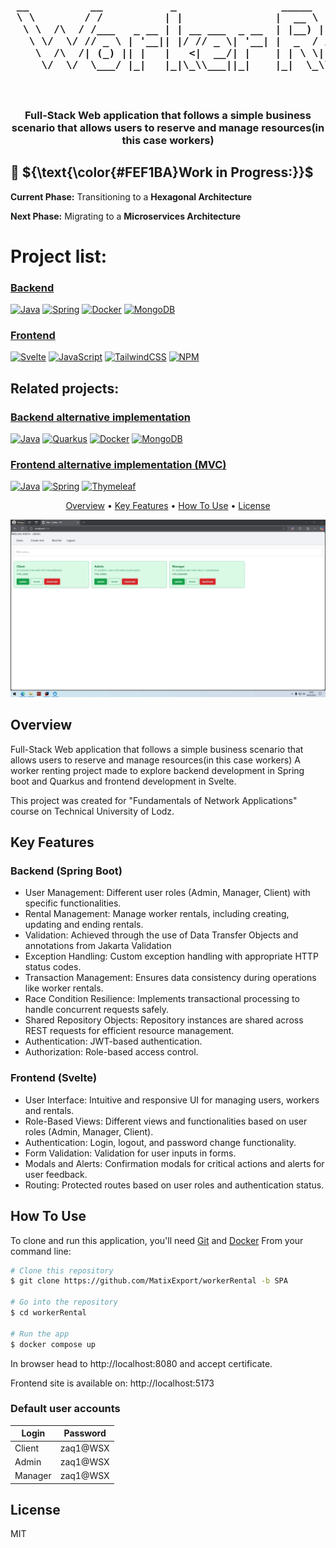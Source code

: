 <h3 align="center">

<pre>
 __          __           _                 _____               _          _ 
 \ \        / /          | |               |  __ \             | |        | |
  \ \  /\  / /___   _ __ | | __ ___  _ __  | |__) | ___  _ __  | |_  __ _ | |
   \ \/  \/ // _ \ | '__|| |/ // _ \| '__| |  _  / / _ \| '_ \ | __|/ _` || |
    \  /\  /| (_) || |   |   <|  __/| |    | | \ \|  __/| | | || |_| (_| || |
     \/  \/  \___/ |_|   |_|\_\\___||_|    |_|  \_\\___||_| |_| \__|\__,_||_|
                                                                             
                                                                             
</pre>

</h3>

<h3 align="center">
  Full-Stack Web application that follows a simple business scenario that allows users to reserve and manage resources(in this case workers) 
</h3>

## 🚧 ${\text{\color{#FEF1BA}Work in Progress:}}$<br>


**Current Phase:** Transitioning to a **Hexagonal Architecture**

**Next Phase:** Migrating to a **Microservices Architecture**

# Project list:
### <a href="https://github.com/MatixExport/workerRental/tree/SPA"> Backend </a>
[![Java](https://img.shields.io/badge/java-%23ED8B00.svg?style=for-the-badge&logo=openjdk&logoColor=white)](https://img.shields.io/badge/java-%23ED8B00.svg?style=for-the-badge&logo=openjdk&logoColor=white)
[![Spring](https://img.shields.io/badge/spring-%236DB33F.svg?style=for-the-badge&logo=spring&logoColor=white)](https://img.shields.io/badge/spring-%236DB33F.svg?style=for-the-badge&logo=spring&logoColor=white)
[![Docker](https://img.shields.io/badge/docker-%230db7ed.svg?style=for-the-badge&logo=docker&logoColor=white)](https://img.shields.io/badge/docker-%230db7ed.svg?style=for-the-badge&logo=docker&logoColor=white)
[![MongoDB](https://img.shields.io/badge/MongoDB-%234ea94b.svg?style=for-the-badge&logo=mongodb&logoColor=white)](https://img.shields.io/badge/MongoDB-%234ea94b.svg?style=for-the-badge&logo=mongodb&logoColor=white)

### <a href="https://github.com/MatixExport/workerRental/tree/SPA"> Frontend </a>
[![Svelte](https://img.shields.io/badge/svelte-%23f1413d.svg?style=for-the-badge&logo=svelte&logoColor=white)](https://img.shields.io/badge/svelte-%23f1413d.svg?style=for-the-badge&logo=svelte&logoColor=white)
[![JavaScript](https://img.shields.io/badge/javascript-%23323330.svg?style=for-the-badge&logo=javascript&logoColor=%23F7DF1E)](https://img.shields.io/badge/javascript-%23323330.svg?style=for-the-badge&logo=javascript&logoColor=%23F7DF1E)
[![TailwindCSS](https://img.shields.io/badge/tailwindcss-%2338B2AC.svg?style=for-the-badge&logo=tailwind-css&logoColor=white)](https://img.shields.io/badge/tailwindcss-%2338B2AC.svg?style=for-the-badge&logo=tailwind-css&logoColor=white)
[![NPM](https://img.shields.io/badge/NPM-%23CB3837.svg?style=for-the-badge&logo=npm&logoColor=white)](https://img.shields.io/badge/NPM-%23CB3837.svg?style=for-the-badge&logo=npm&logoColor=white)

## Related projects:
### <a href="https://github.com/MatixExport/workerRental/tree/Actual-quarkus-implementation"> Backend alternative implementation </a>
[![Java](https://img.shields.io/badge/java-%23ED8B00.svg?style=for-the-badge&logo=openjdk&logoColor=white)](https://img.shields.io/badge/java-%23ED8B00.svg?style=for-the-badge&logo=openjdk&logoColor=white)
[![Quarkus](https://img.shields.io/badge/quarkus-%234794EB.svg?style=for-the-badge&logo=quarkus&logoColor=white)](https://img.shields.io/badge/quarkus-%234794EB.svg?style=for-the-badge&logo=quarkus&logoColor=white)
[![Docker](https://img.shields.io/badge/docker-%230db7ed.svg?style=for-the-badge&logo=docker&logoColor=white)](https://img.shields.io/badge/docker-%230db7ed.svg?style=for-the-badge&logo=docker&logoColor=white)
[![MongoDB](https://img.shields.io/badge/MongoDB-%234ea94b.svg?style=for-the-badge&logo=mongodb&logoColor=white)](https://img.shields.io/badge/MongoDB-%234ea94b.svg?style=for-the-badge&logo=mongodb&logoColor=white)

### <a href="https://github.com/MatixExport/workerRental/tree/MVC"> Frontend alternative implementation (MVC) </a>
[![Java](https://img.shields.io/badge/java-%23ED8B00.svg?style=for-the-badge&logo=openjdk&logoColor=white)](https://img.shields.io/badge/java-%23ED8B00.svg?style=for-the-badge&logo=openjdk&logoColor=white)
[![Spring](https://img.shields.io/badge/spring-%236DB33F.svg?style=for-the-badge&logo=spring&logoColor=white)](https://img.shields.io/badge/spring-%236DB33F.svg?style=for-the-badge&logo=spring&logoColor=white)
[![Thymeleaf](https://img.shields.io/badge/Thymeleaf-%23005C0F.svg?style=for-the-badge&logo=Thymeleaf&logoColor=white)](https://img.shields.io/badge/Thymeleaf-%23005C0F.svg?style=for-the-badge&logo=Thymeleaf&logoColor=white)



<p align="center">
  <a href="#overview">Overview</a> •
  <a href="#key-features">Key Features</a> •
  <a href="#how-to-use">How To Use</a> •
  <a href="#license">License</a> 
</p>

<p align="center">
    <img src="output.gif" alt="Working application">
</p>



## Overview

Full-Stack Web application that follows a simple business scenario that allows users to reserve and manage resources(in this case workers)
A worker renting project made to explore backend development in Spring boot and Quarkus and frontend development in Svelte.

This project was created for "Fundamentals of Network Applications" course on Technical University of Lodz.
## Key Features
### Backend (Spring Boot)
* User Management: Different user roles (Admin, Manager, Client) with specific functionalities.
* Rental Management: Manage worker rentals, including creating, updating and ending rentals.
* Validation: Achieved through the use of Data Transfer Objects and annotations from Jakarta Validation
* Exception Handling: Custom exception handling with appropriate HTTP status codes.
* Transaction Management: Ensures data consistency during operations like worker rentals.
* Race Condition Resilience: Implements transactional processing to handle concurrent requests safely.
* Shared Repository Objects: Repository instances are shared across REST requests for efficient resource management.
* Authentication: JWT-based authentication.
* Authorization: Role-based access control.

### Frontend (Svelte)

* User Interface: Intuitive and responsive UI for managing users, workers and rentals.
* Role-Based Views: Different views and functionalities based on user roles (Admin, Manager, Client).
* Authentication: Login, logout, and password change functionality.
* Form Validation: Validation for user inputs in forms.
* Modals and Alerts: Confirmation modals for critical actions and alerts for user feedback.
* Routing: Protected routes based on user roles and authentication status.


## How To Use

To clone and run this application, you'll need [Git](https://git-scm.com) and [Docker](https://www.docker.com/) From your command line:
```bash
# Clone this repository
$ git clone https://github.com/MatixExport/workerRental -b SPA

# Go into the repository
$ cd workerRental

# Run the app
$ docker compose up
```
In browser head to http://localhost:8080 and accept certificate.

Frontend site is available on: http://localhost:5173

### Default user accounts


| Login   | Password |
|---------|----------|
| Client  | zaq1@WSX |
| Admin   | zaq1@WSX |
| Manager | zaq1@WSX |



## License

MIT


